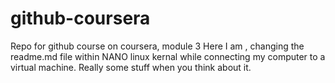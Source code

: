 # github-coursera
Repo for github course on coursera, module 3
Here I am , changing the readme.md file within NANO linux kernal while 
connecting my computer to a virtual machine. Really some stuff when you 
think about it.
